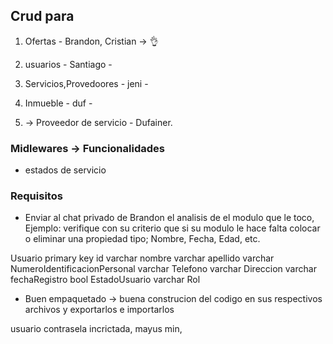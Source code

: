 ## Crud para

1. Ofertas - Brandon, Cristian -> 👌
2. usuarios - Santiago -
3. Servicios,Provedoores - jeni -
4. Inmueble - duf -

5. -> Proveedor de servicio - Dufainer.

### Midlewares -> Funcionalidades

- estados de servicio

### Requisitos

- Enviar al chat privado de Brandon el analisis de el modulo que le toco, Ejemplo: verifique con su criterio que si su modulo le hace falta colocar o eliminar una propiedad tipo; Nombre, Fecha, Edad, etc.

Usuario
primary key id
varchar nombre
varchar apellido
varchar NumeroIdentificacionPersonal
varchar Telefono
varchar Direccion
varchar fechaRegistro
bool EstadoUsuario
varchar Rol

- Buen empaquetado -> buena construcion del codigo en sus respectivos archivos y exportarlos e importarlos

usuario
contrasela incrictada, mayus min,

